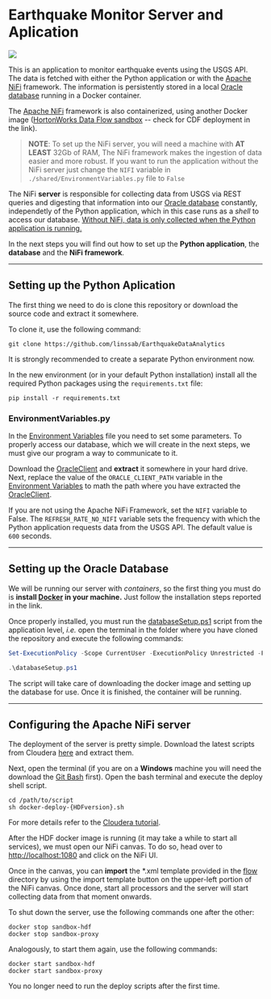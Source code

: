 # Earthquake Monitor Server and Aplication

<p>
<a href=https://img.shields.io/badge/requires-Docker-blue alt="Docker">
<img src="https://img.shields.io/badge/requires-Docker-blue" /></a>
</p>

This is an application to monitor earthquake events using the USGS API.
The data is fetched with either the Python application or with the [Apache NiFi][Apache NiFi] framework. 
The information is persistently stored in a local [Oracle database][Oracle database] running in a Docker container.

The [Apache NiFi][Apache NiFi] framework is also containerized, using another Docker image 
([HortonWorks Data Flow sandbox] -- check for CDF deployment in the link).

>**NOTE**: To set up the NiFi server, you will need a machine with **AT LEAST** 32Gb of RAM, 
The NiFi framework makes the ingestion of data easier and more robust. 
If you want to run the application without the NiFi server just change the 
`NIFI` variable in `./shared/EnvironmentVariables.py` file to `False`

The NiFi **server** is responsible for collecting data 
from USGS via REST queries and digesting that information into our [Oracle database][Oracle database] constantly,
independetly of the Python application, which in this case runs as a _shell_ to access our database.
<ins>Without NiFi, data is only collected when the Python application is running.</ins>

In the next steps you will find out how to set up the **Python application**, the **database** and the **NiFi framework**.
___

## Setting up the Python Aplication

The first thing we need to do is clone this repository or download the source code and
extract it somewhere.

To clone it, use the following command:
```console
git clone https://github.com/linssab/EarthquakeDataAnalytics
```


It is strongly recommended to create a separate Python environment now.

In the new environment (or in your default Python installation) install all the required Python packages 
using the `requirements.txt` file:

```console
pip install -r requirements.txt
```

### EnvironmentVariables.py

In the [Environment Variables][envinronmentVariables] file you need to set some parameters.
To properly access our database, which we will create in the next steps, we must give our program a way to
communicate to it. 

Download the [OracleClient][OracleClient] and **extract** it somewhere in your hard drive. Next, replace the
value of the `ORACLE_CLIENT_PATH` variable in the [Environment Variables][envinronmentVariables] to math the path
where you have extracted the [OracleClient][OracleClient].

If you are not using the Apache NiFi Framework, set the `NIFI` variable to False.
The `REFRESH_RATE_NO_NIFI` variable sets the frequency with which the Python application requests data from
the USGS API. The default value is `600` seconds.
___

## Setting up the Oracle Database

We will be running our server with *containers*, so the first thing you must do is **install [Docker][Docker] 
in your machine.** Just follow the installation steps reported in the link.

Once properly installed, you must run the [databaseSetup.ps1][ps1] script from the application level, _i.e._ 
open the terminal in the folder where you have cloned the repository and execute the following commands:

```PowerShell
Set-ExecutionPolicy -Scope CurrentUser -ExecutionPolicy Unrestricted -Force;
```

```PowerShell
.\databaseSetup.ps1
```

The script will take care of downloading the docker image and setting up the database for use.
Once it is finished, the container will be running.
___

## Configuring the Apache NiFi server

The deployment of the server is pretty simple. Download the latest scripts from Cloudera [here][CDFscripts] and extract them.

Next, open the terminal (if you are on a **Windows** machine you will need the download the [Git Bash][GitBash] first).
Open the bash terminal and execute the deploy shell script.

```console
cd /path/to/script
sh docker-deploy-{HDFversion}.sh
```

For more details refer to the [Cloudera tutorial][HortonWorks Data Flow sandbox].

After the HDF docker image is running (it may take a while to start all services), we must open our NiFi canvas.
To do so, head over to <a href=http://localhost:1080>http://localhost:1080</a> and click on the NiFi UI.

Once in the canvas, you can **import** the *.xml template provided in the [flow][flow] directory by using the import 
template button on the upper-left portion of the NiFi canvas. Once done, start all processors and the server 
will start collecting data from that moment onwards.

To shut down the server, use the following commands one after the other:

```console
docker stop sandbox-hdf
docker stop sandbox-proxy
```

Analogously, to start them again, use the following commands:
```console
docker start sandbox-hdf
docker start sandbox-proxy
```

You no longer need to run the deploy scripts after the first time.


[OracleCLient]: https://download.oracle.com/otn_software/nt/instantclient/213000/instantclient-basiclite-windows.x64-21.3.0.0.0.zip
[Apache NiFi]: https://nifi.apache.org/
[Oracle database]: https://hub.docker.com/r/gvenzl/oracle-xe
[HortonWorks Data Flow sandbox]: https://www.cloudera.com/tutorials/sandbox-deployment-and-install-guide/3.html
[Docker]: https://docs.docker.com/get-docker/
[Oracle SQL Developer]: https://www.oracle.com/tools/downloads/sqldev-downloads.html
[sqls]: https://github.com/linssab/EarthquakeDataAnalytics/tree/master/sqls
[ps1]: https://github.com/linssab/EarthquakeDataAnalytics/tree/master/databaseSetup.ps1
[envinronmentVariables]: https://github.com/linssab/EarthquakeDataAnalytics/tree/master/shared/EnvironmentVariables.py
[CDFScripts]: https://www.cloudera.com/downloads/hortonworks-sandbox/hdf.html?utm_source=mktg-tutorial
[GitBash]: https://gitforwindows.org/
[flow]: https://github.com/linssab/EarthquakeDataAnalytics/tree/master/flow